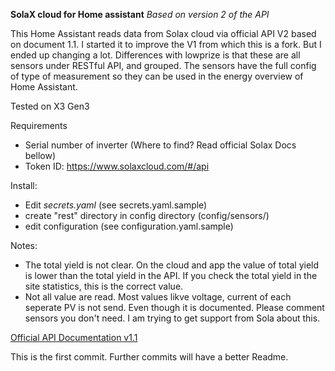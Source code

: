 **SolaX cloud for Home assistant**
*Based on version 2 of the API*

This Home Assistant reads data from Solax cloud via official API V2 based on document 1.1. I started it to improve the V1 from which this is a fork. But I ended up changing a lot.
Differences with lowprize is that these are all sensors under RESTful API, and grouped. The sensors have the full config of type of measurement so they can be used in the energy overview of Home Assistant.

Tested on X3 Gen3

Requirements
- Serial number of inverter (Where to find? Read official Solax Docs bellow)
- Token ID: https://www.solaxcloud.com/#/api

Install:
- Edit *secrets.yaml*  (see secrets.yaml.sample)
- create "rest" directory in config directory (config/sensors/)
- edit configuration (see configuration.yaml.sample)

Notes:
- The total yield is not clear. On the cloud and app the value of total yield is lower than the total yield in the API. If you check the total yield in the site statistics, this is the correct value.
- Not all value are read. Most values likve voltage, current of each seperate PV is not send. Even though it is documented. Please comment sensors you don't need.
I am trying to get support from Sola about this.


[Official API Documentation v1.1](https://global.solaxcloud.com/blue/4/user_api/2024/SolaXCloud_User_API_V2.pdf)


This is the first commit. Further commits will have a better Readme.